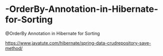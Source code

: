 # -OrderBy-Annotation-in-Hibernate-for-Sorting
@OrderBy Annotation in Hibernate for Sorting

https://www.javatute.com/hibernate/spring-data-crudrepository-save-method/
